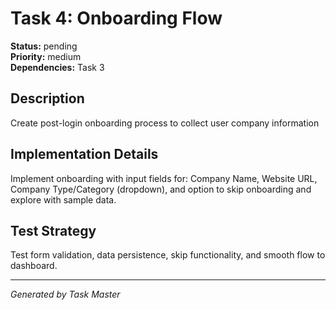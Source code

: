 # Task 4: Onboarding Flow

**Status:** pending  
**Priority:** medium  
**Dependencies:** Task 3  

## Description
Create post-login onboarding process to collect user company information

## Implementation Details
Implement onboarding with input fields for: Company Name, Website URL, Company Type/Category (dropdown), and option to skip onboarding and explore with sample data.

## Test Strategy
Test form validation, data persistence, skip functionality, and smooth flow to dashboard.

---
*Generated by Task Master*